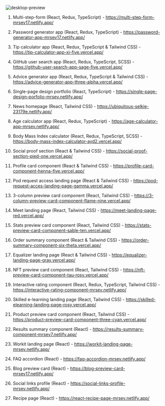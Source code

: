 
![desktop-preview](https://github.com/mrsev17/frontendmentor.io-mySolutions/assets/99737269/e691deb9-0176-4e66-90ac-19cb356ae2ad)

1. Multi-step-form (React, Redux, TypeScript) - https://multi-step-form-mrsev17.netlify.app/

2. Password generator app (React, Redux, TypeScript) - https://password-generator-app-mrsev17.netlify.app/

3. Tip calculator app (React, Redux, TypeScript & Tailwind CSS) - https://tip-calculator-app-xi-five.vercel.app/

4. GitHub user search app (React, Redux, TypeScript, SCSS) - https://github-user-search-app-sage-five.vercel.app/

5. Advice generator app (React, Redux, TypeScript & Tailwind CSS) - https://advice-generator-app-three-alpha.vercel.app/

6. Single-page design portfolio (React, TypeScript) - https://single-page-design-porfolio-mrsev.netlify.app/

7. News homepage (React, Tailwind CSS) - https://ubiquitous-selkie-23179e.netlify.app/

8. Age calculator app (React, Redux, TypeScript) - https://age-calculator-app-mrsev.netlify.app/

9. Body Mass Index calculator (React, Redux, TypeScript, SCSS) - https://body-mass-index-calculator-ayd2.vercel.app/

10. Social proof section (React & Tailwind CSS) - https://social-proof-section-pied-one.vercel.app/

11. Profile card component (React & Tailwind CSS) - https://profile-card-component-henna-five.vercel.app/

12. Pod request access landing page (React & Tailwind CSS) - https://pod-request-acces-landing-page-gamma.vercel.app/

13. 3-column preview card component (React, Tailwind CSS) - https://3-column-preview-card-component-flame-nine.vercel.app/

14. Meet landing page (React, Tailwind CSS) - https://meet-landing-page-red.vercel.app/

15. Stats preview card component (React, Tailwind CSS) - https://stats-preview-card-component-sable-ten.vercel.app/

16. Order summary component (React & Tailwind CSS) - https://order-summary-component-six-theta.vercel.app/

17. Equalizer landing page (React & Tailwind CSS) - https://equalizer-landing-page-gray.vercel.app/

18. NFT preview card component (React, Tailwind CSS) - https://nft-preview-card-component-tau-rosy.vercel.app/

19. Interactive rating component (React, Redux, TypeScript, Tailwind CSS) - https://interactive-rating-component-mrsev.netlify.app/

20. Skilled e-learning landing page (React, Tailwind CSS) - https://skilled-elearning-landing-page-rosy.vercel.app/

21. Product preview card component (React, Tailwind CSS) - https://product-preview-card-component-three-cyan.vercel.app/

22. Results summary component (React) - https://results-summary-component-mrsev7.netlify.app/

23. Workit landing page (React) - https://workit-landing-page-mrsev.netlify.app/

24. FAQ accordion (React) - https://faq-accordion-mrsev.netlify.app/

25. Blog preview card (React) - https://blog-preview-card-mrsev17.netlify.app/

26. Social links profile (React) - https://social-links-profile-mrsev.netlify.app/

27. Recipe page (React) - https://react-recipe-page-mrsev.netlify.app/

